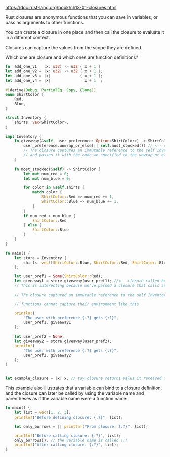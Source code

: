 https://doc.rust-lang.org/book/ch13-01-closures.html

Rust closures are anonymous functions that you can save in variables, or
pass as arguments to other functions. 

You can create a closure in one place and then call the closure to evaluate it in a different context.

Closures can capture the values from the scope they are defined.

Which one are closure and which ones are function definitions?

``` rs
fn  add_one_v1   (x: u32) -> u32 { x + 1 }
let add_one_v2 = |x: u32| -> u32 { x + 1 };
let add_one_v3 = |x|             { x + 1 };
let add_one_v4 = |x|               x + 1  ;
```



``` rs
#[derive(Debug, PartialEq, Copy, Clone)]
enum ShirtColor {
    Red,
    Blue,
}

struct Inventory {
    shirts: Vec<ShirtColor>,
}

impl Inventory {
    fn giveaway(&self, user_preference: Option<ShirtColor>) -> ShirtColor {
        user_preference.unwrap_or_else(|| self.most_stocked()) // <-- closure defined here
        // The closure captures an immutable reference to the self Inventory instance 
        // and passes it with the code we specified to the unwrap_or_else method.
    }

    fn most_stocked(&self) -> ShirtColor {
        let mut num_red = 0;
        let mut num_blue = 0;

        for color in &self.shirts {
            match color {
                ShirtColor::Red => num_red += 1,
                ShirtColor::Blue => num_blue += 1,
            }
        }
        if num_red > num_blue {
            ShirtColor::Red
        } else {
            ShirtColor::Blue
        }
    }
}

fn main() {
    let store = Inventory {
        shirts: vec![ShirtColor::Blue, ShirtColor::Red, ShirtColor::Blue],
    };

    let user_pref1 = Some(ShirtColor::Red);
    let giveaway1 = store.giveaway(user_pref1); //<-- closure called here
    // This is interesting because we’ve passed a closure that calls self.most_stocked() on the current Inventory instance.

    // The closure captured an immutable reference to the self Inventory instance and passed it with the code we specified to the unwrap_or_else method.

    // functions cannot capture their environment like this

    println!(
        "The user with preference {:?} gets {:?}",
        user_pref1, giveaway1
    );

    let user_pref2 = None;
    let giveaway2 = store.giveaway(user_pref2);
    println!(
        "The user with preference {:?} gets {:?}",
        user_pref2, giveaway2
    );
}

```


``` rs

let example_closure = |x| x; // toy closure returns valus it received as a parameter 
```

This example also illustrates that a variable can bind to a closure definition, and the closure can later be called by using the variable name and parentheses as if the variable name were a function name:

``` rs 
fn main() {
    let list = vec![1, 2, 3];
    println!("Before defining closure: {:?}", list);

    let only_borrows = || println!("From closure: {:?}", list);

    println!("Before calling closure: {:?}", list);
    only_borrows(); // the variable name is called !!!
    println!("After calling closure: {:?}", list);
}
```